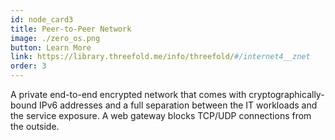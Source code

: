 ```yaml
---
id: node_card3
title: Peer-to-Peer Network 
image: ./zero_os.png
button: Learn More
link: https://library.threefold.me/info/threefold/#/internet4__znet 
order: 3
---
```


A private end-to-end encrypted network that comes with cryptographically-bound IPv6 addresses and a full separation between the IT workloads and the service exposure. A web gateway blocks TCP/UDP connections from the outside.
